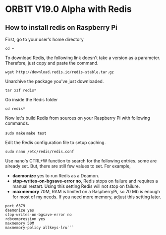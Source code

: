 # ORB1T V19.0 Alpha with Redis

## How to install redis on Raspberry Pi

First, go to your user's home directory

```cd ~```

To download Redis, the following link doesn't take a version as a parameter. Therefore, just copy and paste the command.

```wget http://download.redis.io/redis-stable.tar.gz```

Unarchive the package you've just downloaded.

```tar xzf redis*```

Go inside the Redis folder

```cd redis*```

Now let's build Redis from sources on your Raspberry Pi with following commands.

```sudo make```
```make test```

Edit the Redis configuration file to setup caching.

```sudo nano /etc/redis/redis.conf```

Use nano's CTRL+W function to search for the following entries. some are already set. But, there are still few values to set. For example,

- **daemonize** yes to run Redis as a Deamon.
- **stop-writes-on-bgsave-error no**, Redis stops on failure and requires a manual restart. Using this setting Redis will not stop on failure.
- **maxmemory** 70M, RAM is limited on a RaspberryPi, so 70 Mb is enough for most of my needs. If you need more memory, adjust this setting later.

```bind 127.0.0.1
port 6379
daemonize yes
stop-writes-on-bgsave-error no
rdbcompression yes
maxmemory 50M
maxmemory-policy allkeys-lru```